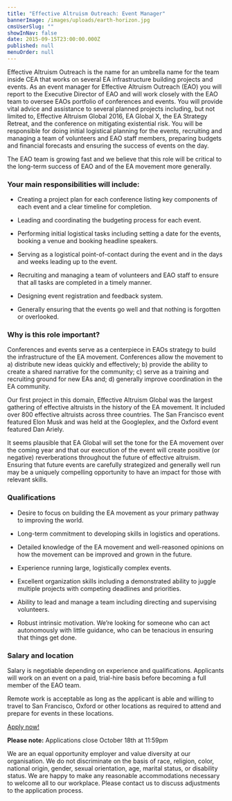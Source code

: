 ```yaml
---
title: "Effective Altruism Outreach: Event Manager"
bannerImage: /images/uploads/earth-horizon.jpg
cmsUserSlug: ""
showInNav: false
date: 2015-09-15T23:00:00.000Z
published: null
menuOrder: null
---
```


  

Effective Altruism Outreach is the name for an umbrella name for the team inside CEA that works on several EA infrastructure building projects and events. As an event manager for Effective Altruism Outreach (EAO) you will report to the Executive Director of EAO and will work closely with the EAO team to oversee EAOs portfolio of conferences and events. You will provide vital advice and assistance to several planned projects including, but not limited to, Effective Altruism Global 2016, EA Global X, the EA Strategy Retreat, and the conference on mitigating existential risk. You will be responsible for doing initial logistical planning for the events, recruiting and managing a team of volunteers and EAO staff members, preparing budgets and financial forecasts and ensuring the success of events on the day.

  
The EAO team is growing fast and we believe that this role will be critical to the long-term success of EAO and of the EA movement more generally.

  
### Your main responsibilities will include:

* Creating a project plan for each conference listing key components of each event and a clear timeline for completion.

* Leading and coordinating the budgeting process for each event.

* Performing initial logistical tasks including setting a date for the events, booking a venue and booking headline speakers.

* Serving as a logistical point-of-contact during the event and in the days and weeks leading up to the event.

* Recruiting and managing a team of volunteers and EAO staff to ensure that all tasks are completed in a timely manner.

* Designing event registration and feedback system.

* Generally ensuring that the events go well and that nothing is forgotten or overlooked.

  
### Why is this role important?

Conferences and events serve as a centerpiece in EAOs strategy to build the infrastructure of the EA movement. Conferences allow the movement to a) distribute new ideas quickly and effectively; b) provide the ability to create a shared narrative for the community; c) serve as a training and recruiting ground for new EAs and; d) generally improve coordination in the EA community.

  
Our first project in this domain, Effective Altruism Global was the largest gathering of effective altruists in the history of the EA movement. It included over 800 effective altruists across three countries. The San Francisco event featured Elon Musk and was held at the Googleplex, and the Oxford event featured Dan Ariely.

  
It seems plausible that EA Global will set the tone for the EA movement over the coming year and that our execution of the event will create positive (or negative) reverberations throughout the future of effective altruism. Ensuring that future events are carefully strategized and generally well run may be a uniquely compelling opportunity to have an impact for those with relevant skills.

  
### Qualifications

* Desire to focus on building the EA movement as your primary pathway to improving the world.

* Long-term commitment to developing skills in logistics and operations.

* Detailed knowledge of the EA movement and well-reasoned opinions on how the movement can be improved and grown in the future.

* Experience running large, logistically complex events.

* Excellent organization skills including a demonstrated ability to juggle multiple projects with competing deadlines and priorities.

* Ability to lead and manage a team including directing and supervising volunteers.

* Robust intrinsic motivation. We&rsquo;re looking for someone who can act autonomously with little guidance, who can be tenacious in ensuring that things get done.

  
### Salary and location

Salary is negotiable depending on experience and qualifications. Applicants will work on an event on a paid, trial-hire basis before becoming a full member of the EAO team.

  
Remote work is acceptable as long as the applicant is able and willing to travel to San Francisco, Oxford or other locations as required to attend and prepare for events in these locations.

<p class="center"><a href="https://eaglobal.typeform.com/to/nUNz0z" class="btn btn-primary btn-lg"  target="_blank"><i class="fa fa-edit"></i> Apply now!</a></p>
  
<div class="alert alert-info center"><i class="fa fa-exclamation-triangle"></i> <strong>Please note:</strong> Applications close October 18th at 11:59pm</div>  

We are an equal opportunity employer and value diversity at our organisation. We do not discriminate on the basis of race, religion, color, national origin, gender, sexual orientation, age, marital status, or disability status. We are happy to make any reasonable accommodations necessary to welcome all to our workplace. Please contact us to discuss adjustments to the application process. 

  
  
  
  
